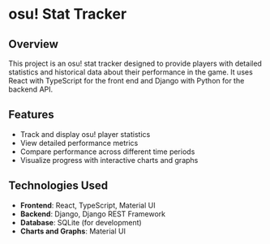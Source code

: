# osu! Stat Tracker
## Overview

This project is an osu! stat tracker designed to provide players with detailed statistics and historical data about their performance in the game. It uses React with TypeScript for the front end and Django with Python for the backend API.

## Features

- Track and display osu! player statistics
- View detailed performance metrics
- Compare performance across different time periods
- Visualize progress with interactive charts and graphs

## Technologies Used

- **Frontend**: React, TypeScript, Material UI
- **Backend**: Django, Django REST Framework
- **Database**: SQLite (for development)
- **Charts and Graphs**: Material UI

